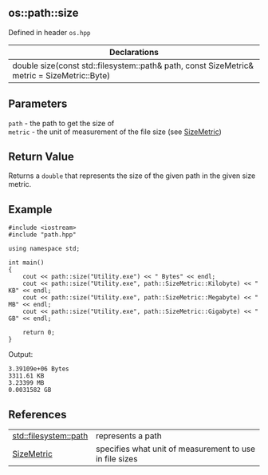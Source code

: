 ## os::path::size
Defined in header `os.hpp`

| Declarations |
| --- |
| double size(const std::filesystem::path& path, const SizeMetric& metric = SizeMetric::Byte) |

## Parameters
`path` - the path to get the size of \
`metric` - the unit of measurement of the file size (see [SizeMetric](../Enums/SizeMetric.md))

## Return Value
Returns a `double` that represents the size of the given path in the given size metric.

## Example
```
#include <iostream>
#include "path.hpp"

using namespace std;

int main()
{
    cout << path::size("Utility.exe") << " Bytes" << endl;
    cout << path::size("Utility.exe", path::SizeMetric::Kilobyte) << " KB" << endl;
    cout << path::size("Utility.exe", path::SizeMetric::Megabyte) << " MB" << endl;
    cout << path::size("Utility.exe", path::SizeMetric::Gigabyte) << " GB" << endl;

    return 0;
}
```
Output:
```
3.39109e+06 Bytes
3311.61 KB
3.23399 MB
0.0031582 GB
```

## References
| | |
| --- | --- |
| [std::filesystem::path](https://en.cppreference.com/w/cpp/filesystem/path) | represents a path |
| [SizeMetric](../Enums/SizeMetric.md) | specifies what unit of measurement to use in file sizes |